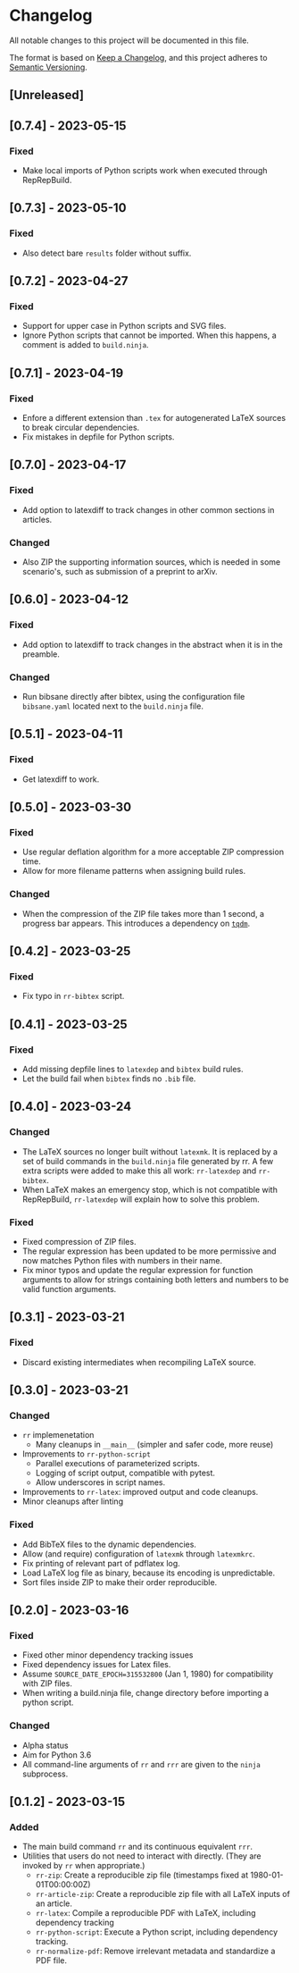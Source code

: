 # Changelog

All notable changes to this project will be documented in this file.

The format is based on [Keep a Changelog](https://keepachangelog.com/en/1.1.0/),
and this project adheres to [Semantic Versioning](https://semver.org/spec/v2.0.0.html).

## [Unreleased]

## [0.7.4] - 2023-05-15

### Fixed

- Make local imports of Python scripts work when executed through RepRepBuild.

## [0.7.3] - 2023-05-10

### Fixed

- Also detect bare `results` folder without suffix.

## [0.7.2] - 2023-04-27

### Fixed

- Support for upper case in Python scripts and SVG files.
- Ignore Python scripts that cannot be imported.
  When this happens, a comment is added to `build.ninja`.

## [0.7.1] - 2023-04-19

### Fixed

- Enfore a different extension than `.tex` for autogenerated LaTeX sources
  to break circular dependencies.
- Fix mistakes in depfile for Python scripts.

## [0.7.0] - 2023-04-17

### Fixed

- Add option to latexdiff to track changes in other common sections in articles.

### Changed

- Also ZIP the supporting information sources, which is needed in some scenario's,
  such as submission of a preprint to arXiv.

## [0.6.0] - 2023-04-12

### Fixed

- Add option to latexdiff to track changes in the abstract when it is in the preamble.

### Changed

- Run bibsane directly after bibtex, using the configuration file `bibsane.yaml` located
  next to the `build.ninja` file.

## [0.5.1] - 2023-04-11

### Fixed

- Get latexdiff to work.

## [0.5.0] - 2023-03-30

### Fixed

- Use regular deflation algorithm for a more acceptable ZIP compression time.
- Allow for more filename patterns when assigning build rules.

### Changed

- When the compression of the ZIP file takes more than 1 second, a progress bar appears.
  This introduces a dependency on [`tqdm`](https://github.com/tqdm/tqdm).

## [0.4.2] - 2023-03-25

### Fixed

- Fix typo in `rr-bibtex` script.

## [0.4.1] - 2023-03-25

### Fixed

- Add missing depfile lines to `latexdep` and `bibtex` build rules.
- Let the build fail when `bibtex` finds no `.bib` file.

## [0.4.0] - 2023-03-24

### Changed

- The LaTeX sources no longer built without `latexmk`.
  It is replaced by a set of build commands in the `build.ninja` file generated by rr.
  A few extra scripts were added to make this all work: `rr-latexdep` and `rr-bibtex`.
- When LaTeX makes an emergency stop, which is not compatible with RepRepBuild,
  `rr-latexdep` will explain how to solve this problem.

### Fixed

- Fixed compression of ZIP files.
- The regular expression has been updated to be more permissive and now matches Python files with numbers in their name.
- Fix minor typos and update the regular expression for function arguments to allow for strings containing both letters and numbers to be valid function arguments.

## [0.3.1] - 2023-03-21

### Fixed

- Discard existing intermediates when recompiling LaTeX source.

## [0.3.0] - 2023-03-21

### Changed

- `rr` implemenetation
  - Many cleanups in `__main__` (simpler and safer code, more reuse)
- Improvements to `rr-python-script`
  - Parallel executions of parameterized scripts.
  - Logging of script output, compatible with pytest.
  - Allow underscores in script names.
- Improvements to `rr-latex`: improved output and code cleanups.
- Minor cleanups after linting

### Fixed

- Add BibTeX files to the dynamic dependencies.
- Allow (and require) configuration of `latexmk` through `latexmkrc`.
- Fix printing of relevant part of pdflatex log.
- Load LaTeX log file as binary, because its encoding is unpredictable.
- Sort files inside ZIP to make their order reproducible.

## [0.2.0] - 2023-03-16

### Fixed

- Fixed other minor dependency tracking issues
- Fixed dependency issues for Latex files.
- Assume `SOURCE_DATE_EPOCH=315532800` (Jan 1, 1980) for compatibility with ZIP files.
- When writing a build.ninja file, change directory before importing a python script.

### Changed

- Alpha status
- Aim for Python 3.6
- All command-line arguments of `rr` and `rrr` are given to the `ninja` subprocess.

## [0.1.2] - 2023-03-15

### Added

- The main build command `rr` and its continuous equivalent `rrr`.
- Utilities that users do not need to interact with directly.
  (They are invoked by `rr` when appropriate.)
  - `rr-zip`: Create a reproducible zip file (timestamps fixed at 1980-01-01T00:00:00Z)
  - `rr-article-zip`: Create a reproducible zip file with all LaTeX inputs of an article.
  - `rr-latex`: Compile a reproducible PDF with LaTeX, including dependency tracking
  - `rr-python-script`: Execute a Python script, including dependency tracking.
  - `rr-normalize-pdf`: Remove irrelevant metadata and standardize a PDF file.
